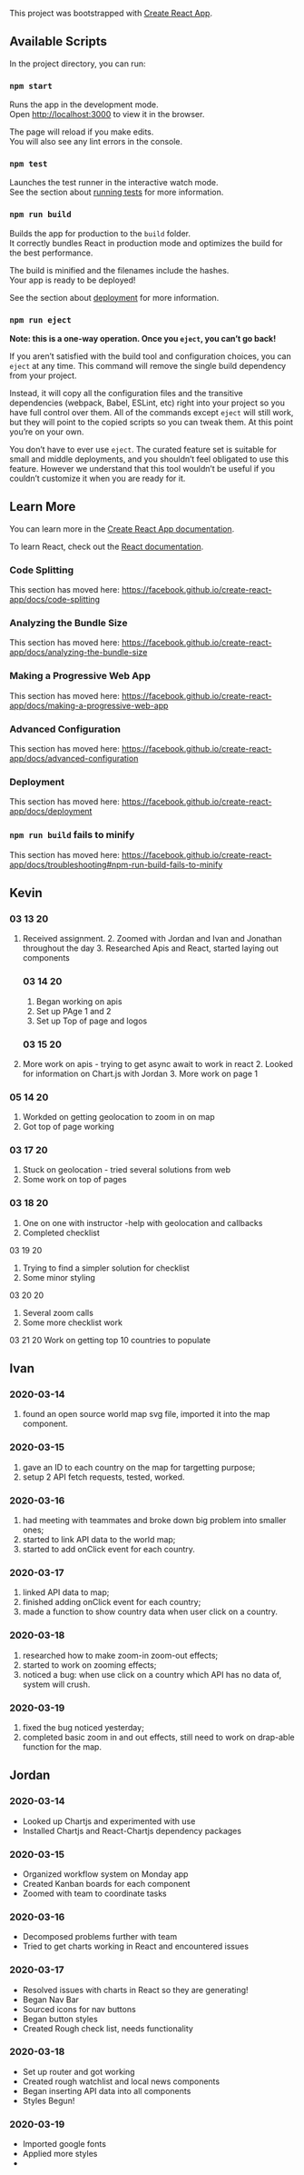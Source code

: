 This project was bootstrapped with [Create React App](https://github.com/facebook/create-react-app).

## Available Scripts

In the project directory, you can run:

### `npm start`

Runs the app in the development mode.<br />
Open [http://localhost:3000](http://localhost:3000) to view it in the browser.

The page will reload if you make edits.<br />
You will also see any lint errors in the console.

### `npm test`

Launches the test runner in the interactive watch mode.<br />
See the section about [running tests](https://facebook.github.io/create-react-app/docs/running-tests) for more information.

### `npm run build`

Builds the app for production to the `build` folder.<br />
It correctly bundles React in production mode and optimizes the build for the best performance.

The build is minified and the filenames include the hashes.<br />
Your app is ready to be deployed!

See the section about [deployment](https://facebook.github.io/create-react-app/docs/deployment) for more information.

### `npm run eject`

**Note: this is a one-way operation. Once you `eject`, you can’t go back!**

If you aren’t satisfied with the build tool and configuration choices, you can `eject` at any time. This command will remove the single build dependency from your project.

Instead, it will copy all the configuration files and the transitive dependencies (webpack, Babel, ESLint, etc) right into your project so you have full control over them. All of the commands except `eject` will still work, but they will point to the copied scripts so you can tweak them. At this point you’re on your own.

You don’t have to ever use `eject`. The curated feature set is suitable for small and middle deployments, and you shouldn’t feel obligated to use this feature. However we understand that this tool wouldn’t be useful if you couldn’t customize it when you are ready for it.

## Learn More

You can learn more in the [Create React App documentation](https://facebook.github.io/create-react-app/docs/getting-started).

To learn React, check out the [React documentation](https://reactjs.org/).

### Code Splitting

This section has moved here: https://facebook.github.io/create-react-app/docs/code-splitting

### Analyzing the Bundle Size

This section has moved here: https://facebook.github.io/create-react-app/docs/analyzing-the-bundle-size

### Making a Progressive Web App

This section has moved here: https://facebook.github.io/create-react-app/docs/making-a-progressive-web-app

### Advanced Configuration

This section has moved here: https://facebook.github.io/create-react-app/docs/advanced-configuration

### Deployment

This section has moved here: https://facebook.github.io/create-react-app/docs/deployment

### `npm run build` fails to minify

This section has moved here: https://facebook.github.io/create-react-app/docs/troubleshooting#npm-run-build-fails-to-minify

## Kevin

### 03 13 20

1. Received assignment.
   2. Zoomed with Jordan and Ivan and Jonathan throughout the day
   3. Researched Apis and React, started laying out components


    ### 03 14 20
    1.  Began working on apis
    2. Set up PAge 1 and 2
    3. Set up Top of page and logos

    ### 03 15 20

1. More work on apis - trying to get async await to work in react
   2. Looked for information on Chart.js with Jordan
   3. More work on page 1

### 05 14 20

1. Workded on getting geolocation to zoom in on map
2. Got top of page working

### 03 17 20

1. Stuck on geolocation - tried several solutions from web
2. Some work on top of pages

### 03 18 20

1. One on one with instructor -help with geolocation and callbacks
2. Completed checklist

03 19 20

1. Trying to find a simpler solution for checklist
2. Some minor styling

03 20 20

1. Several zoom calls
2. Some more checklist work

03 21 20
Work on getting top 10 countries to populate

## Ivan

### 2020-03-14

1.  found an open source world map svg file, imported it into the map component.

### 2020-03-15

1.  gave an ID to each country on the map for targetting purpose;
2.  setup 2 API fetch requests, tested, worked.

### 2020-03-16

1.  had meeting with teammates and broke down big problem into smaller ones;
2.  started to link API data to the world map;
3.  started to add onClick event for each country.

### 2020-03-17

1.  linked API data to map;
2.  finished adding onClick event for each country;
3.  made a function to show country data when user click on a country.

### 2020-03-18

1.  researched how to make zoom-in zoom-out effects;
2.  started to work on zooming effects;
3.  noticed a bug: when use click on a country which API has no data of, system will crush.

### 2020-03-19

1.  fixed the bug noticed yesterday;
2.  completed basic zoom in and out effects, still need to work on drap-able function for the map.

## Jordan

### 2020-03-14

- Looked up Chartjs and experimented with use
- Installed Chartjs and React-Chartjs dependency packages

### 2020-03-15

- Organized workflow system on Monday app
- Created Kanban boards for each component
- Zoomed with team to coordinate tasks

### 2020-03-16

- Decomposed problems further with team
- Tried to get charts working in React and encountered issues

### 2020-03-17

- Resolved issues with charts in React so they are generating!
- Began Nav Bar
- Sourced icons for nav buttons
- Began button styles
- Created Rough check list, needs functionality

### 2020-03-18

- Set up router and got working
- Created rough watchlist and local news components
- Began inserting API data into all components
- Styles Begun!

### 2020-03-19

- Imported google fonts
- Applied more styles
-
